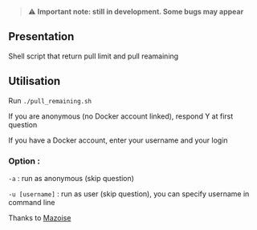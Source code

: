 > :warning: **Important note: still in development. Some bugs may appear**

## Presentation

Shell script that return pull limit and pull reamaining

## Utilisation

Run `./pull_remaining.sh`

If you are anonymous (no Docker account linked), respond Y at first question

If you have a Docker account, enter your username and your login

### Option :

`-a` : run as anonymous (skip question)

`-u [username]` : run as user (skip question), you can specify username in command line


Thanks to [Mazoise](https://github.com/Mazoise)